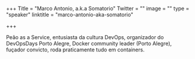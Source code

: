 +++
Title = "Marco Antonio, a.k.a Somatorio"
Twitter = ""
image = ""
type = "speaker"
linktitle = "marco-antonio-aka-somatorio"

+++

Peão as a Service, entusiasta da cultura DevOps, organizador do DevOpsDays Porto Alegre, Docker community leader (Porto Alegre), fuçador convicto, roda praticamente tudo em containers.
